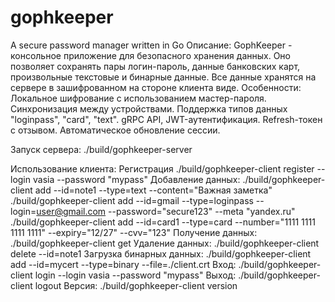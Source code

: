 # gophkeeper
A secure password manager written in Go
Описание:
GophKeeper - консольное приложение для безопасного хранения данных. Оно позволяет сохранять пары логин-пароль, данные банковских карт,
произвольные текстовые и бинарные данные. Все данные хранятся на сервере в зашифрованном на стороне клиента виде.
Особенности:
Локальное шифрование с использованием мастер-пароля.
Синхронизация между устройствами.
Поддержка типов данных "loginpass", "card", "text".
gRPC API, JWT-аутентификация.
Refresh-токен с отзывом.
Автоматическое обновление сессии.

Запуск сервера:
./build/gophkeeper-server

Использование клиента:
Регистрация ./build/gophkeeper-client register --login vasia --password "mypass"
Добавление данных: 
./build/gophkeeper-client add --id=note1 --type=text --content="Важная заметка"
./build/gophkeeper-client add --id=gmail --type=loginpass --login=user@gmail.com --password="secure123" --meta "yandex.ru"
./build/gophkeeper-client add --id=card1 --type=card --number="1111 1111 1111 1111" --expiry="12/27" --cvv="123"
Получение данных: ./build/gophkeeper-client get
Удаление данных: ./build/gophkeeper-client delete --id=note1
Загрузка бинарных данных: ./build/gophkeeper-client add --id=mycert --type=binary --file=./client.crt
Вход: ./build/gophkeeper-client login --login vasia --password "mypass"
Выход: ./build/gophkeeper-client logout
Версия: ./build/gophkeeper-client version
